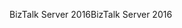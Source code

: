 <span data-ttu-id="f8a1e-101">BizTalk Server 2016</span><span class="sxs-lookup"><span data-stu-id="f8a1e-101">BizTalk Server 2016</span></span>